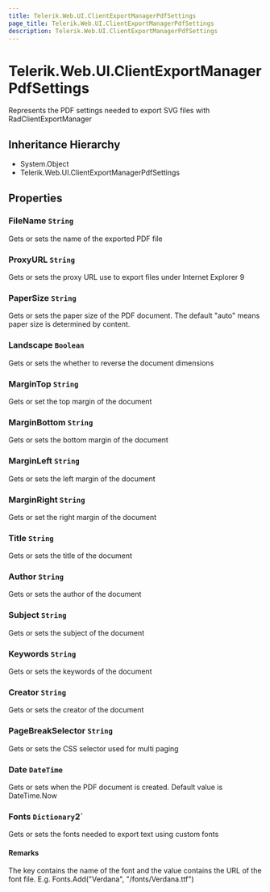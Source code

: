 ```yaml
---
title: Telerik.Web.UI.ClientExportManagerPdfSettings
page_title: Telerik.Web.UI.ClientExportManagerPdfSettings
description: Telerik.Web.UI.ClientExportManagerPdfSettings
---
```


# Telerik.Web.UI.ClientExportManagerPdfSettings

Represents the PDF settings needed to export SVG files with RadClientExportManager

## Inheritance Hierarchy

* System.Object
* Telerik.Web.UI.ClientExportManagerPdfSettings

## Properties

###  FileName `String`

Gets or sets the name of the exported PDF file

###  ProxyURL `String`

Gets or sets the proxy URL use to export files under Internet Explorer 9

###  PaperSize `String`

Gets or sets the paper size of the PDF document. The default "auto" means paper size is determined by content.

###  Landscape `Boolean`

Gets or sets the whether to reverse the document dimensions

###  MarginTop `String`

Gets or set the top margin of the document

###  MarginBottom `String`

Gets or sets the bottom margin of the document

###  MarginLeft `String`

Gets or sets the left margin of the document

###  MarginRight `String`

Gets or set the right margin of the document

###  Title `String`

Gets or sets the title of the document

###  Author `String`

Gets or sets the author of the document

###  Subject `String`

Gets or sets the subject of the document

###  Keywords `String`

Gets or sets the keywords of the document

###  Creator `String`

Gets or sets the creator of the document

###  PageBreakSelector `String`

Gets or sets the CSS selector used for multi paging

###  Date `DateTime`

Gets or sets when the PDF document is created. Default value is DateTime.Now

###  Fonts `Dictionary`2`

Gets or sets the fonts needed to export text using custom fonts

#### Remarks
The key contains the name of the font and the value contains the URL of the font file. E.g. Fonts.Add("Verdana", "/fonts/Verdana.ttf")

